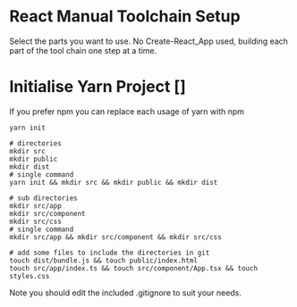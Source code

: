 # React Manual Toolchain Setup

Select the parts you want to use. No Create-React_App used, building each part of the tool chain one step at a time.

#   Initialise Yarn Project []

If you prefer npm you can replace each usage of yarn with npm

    yarn init

    # directories
    mkdir src
    mkdir public
    mkdir dist
    # single command
    yarn init && mkdir src && mkdir public && mkdir dist

    # sub directories
    mkdir src/app
    mkdir src/component
    mkdir src/css
    # single command
    mkdir src/app && mkdir src/component && mkdir src/css

    # add some files to include the directories in git
    touch dist/bundle.js && touch public/index.html 
    touch src/app/index.ts && touch src/component/App.tsx && touch styles.css
    
Note you should edit the included .gitignore to suit your needs.


